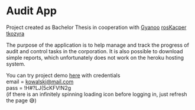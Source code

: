 # Audit App

Project created as Bachelor Thesis in cooperation with
[Gyanoo](https://github.com/Gyanoo)
[rosKacper](https://github.com/rosKacper)
[tkozyra](https://github.com/tkozyra)

The purpose of the application is to help manage and track the progress of audit and control tasks in the corporation. It is also possible to download simple reports, which unfortunately does not work on the heroku hosting system.

You can try project demo [here](https://audit-trn-client.herokuapp.com/zaloguj) with credentials<br>
email = kowalski@mail.com<br>
pass = !H#?LJ(5cKFV!N2g<br>
(if there is an infinitely spinning loading icon before logging in, just refresh the page :sweat_smile:)
